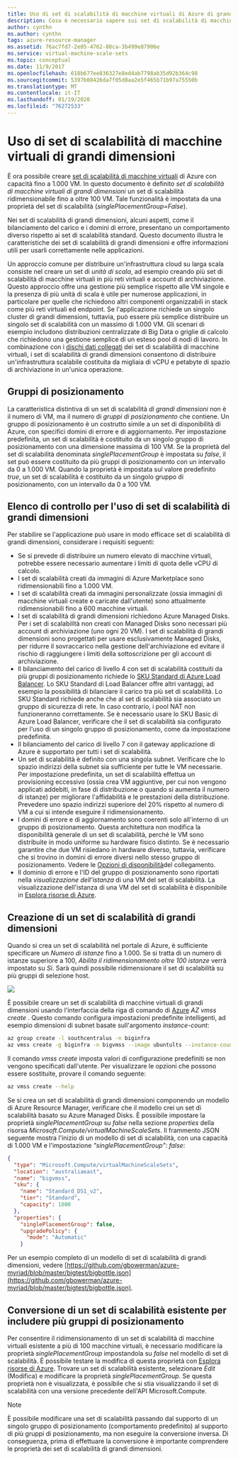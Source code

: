 ```yaml
---
title: Uso di set di scalabilità di macchine virtuali di Azure di grandi dimensioni
description: Cosa è necessario sapere sui set di scalabilità di macchine virtuali di Azure di grandi dimensioni per usarli nell'applicazione.
author: cynthn
ms.author: cynthn
tags: azure-resource-manager
ms.assetid: 76ac7fd7-2e05-4762-88ca-3b499e87906e
ms.service: virtual-machine-scale-sets
ms.topic: conceptual
ms.date: 11/9/2017
ms.openlocfilehash: 618b677ee836327e8ed4ab7798ab35d92b364c98
ms.sourcegitcommit: 5397b08426da7f05d8aa2e5f465b71b97a75550b
ms.translationtype: MT
ms.contentlocale: it-IT
ms.lasthandoff: 01/19/2020
ms.locfileid: "76272533"
---
```

# <a name="working-with-large-virtual-machine-scale-sets"></a>Uso di set di scalabilità di macchine virtuali di grandi dimensioni
È ora possibile creare [set di scalabilità di macchine virtuali](/azure/virtual-machine-scale-sets/) di Azure con capacità fino a 1.000 VM. In questo documento è definito _set di scalabilità di macchine virtuali di grandi dimensioni_ un set di scalabilità ridimensionabile fino a oltre 100 VM. Tale funzionalità è impostata da una proprietà del set di scalabilità (_singlePlacementGroup=False_). 

Nei set di scalabilità di grandi dimensioni, alcuni aspetti, come il bilanciamento del carico e i domini di errore, presentano un comportamento diverso rispetto ai set di scalabilità standard. Questo documento illustra le caratteristiche dei set di scalabilità di grandi dimensioni e offre informazioni utili per usarli correttamente nelle applicazioni. 

Un approccio comune per distribuire un'infrastruttura cloud su larga scala consiste nel creare un set di _unità di scala_, ad esempio creando più set di scalabilità di macchine virtuali in più reti virtuali e account di archiviazione. Questo approccio offre una gestione più semplice rispetto alle VM singole e la presenza di più unità di scala è utile per numerose applicazioni, in particolare per quelle che richiedono altri componenti organizzabili in stack come più reti virtuali ed endpoint. Se l'applicazione richiede un singolo cluster di grandi dimensioni, tuttavia, può essere più semplice distribuire un singolo set di scalabilità con un massimo di 1.000 VM. Gli scenari di esempio includono distribuzioni centralizzate di Big Data o griglie di calcolo che richiedono una gestione semplice di un esteso pool di nodi di lavoro. In combinazione con i [dischi dati collegati](virtual-machine-scale-sets-attached-disks.md) dei set di scalabilità di macchine virtuali, i set di scalabilità di grandi dimensioni consentono di distribuire un'infrastruttura scalabile costituita da migliaia di vCPU e petabyte di spazio di archiviazione in un'unica operazione.

## <a name="placement-groups"></a>Gruppi di posizionamento 
La caratteristica distintiva di un set di scalabilità _di grandi dimensioni_ non è il numero di VM, ma il numero di _gruppi di posizionamento_ che contiene. Un gruppo di posizionamento è un costrutto simile a un set di disponibilità di Azure, con specifici domini di errore e di aggiornamento. Per impostazione predefinita, un set di scalabilità è costituito da un singolo gruppo di posizionamento con una dimensione massima di 100 VM. Se la proprietà del set di scalabilità denominata _singlePlacementGroup_ è impostata su _false_, il set può essere costituito da più gruppi di posizionamento con un intervallo da 0 a 1.000 VM. Quando la proprietà è impostata sul valore predefinito _true_, un set di scalabilità è costituito da un singolo gruppo di posizionamento, con un intervallo da 0 a 100 VM.

## <a name="checklist-for-using-large-scale-sets"></a>Elenco di controllo per l'uso di set di scalabilità di grandi dimensioni
Per stabilire se l'applicazione può usare in modo efficace set di scalabilità di grandi dimensioni, considerare i requisiti seguenti:

- Se si prevede di distribuire un numero elevato di macchine virtuali, potrebbe essere necessario aumentare i limiti di quota delle vCPU di calcolo. 
- I set di scalabilità creati da immagini di Azure Marketplace sono ridimensionabili fino a 1.000 VM.
- I set di scalabilità creati da immagini personalizzate (ossia immagini di macchine virtuali create e caricate dall'utente) sono attualmente ridimensionabili fino a 600 macchine virtuali.
- I set di scalabilità di grandi dimensioni richiedono Azure Managed Disks. Per i set di scalabilità non creati con Managed Disks sono necessari più account di archiviazione (uno ogni 20 VM). I set di scalabilità di grandi dimensioni sono progettati per usare esclusivamente Managed Disks, per ridurre il sovraccarico nella gestione dell'archiviazione ed evitare il rischio di raggiungere i limiti della sottoscrizione per gli account di archiviazione. 
- Il bilanciamento del carico di livello 4 con set di scalabilità costituiti da più gruppi di posizionamento richiede lo [SKU Standard di Azure Load Balancer](../load-balancer/load-balancer-standard-overview.md). Lo SKU Standard di Load Balancer offre altri vantaggi, ad esempio la possibilità di bilanciare il carico tra più set di scalabilità. Lo SKU Standard richiede anche che al set di scalabilità sia associato un gruppo di sicurezza di rete. In caso contrario, i pool NAT non funzioneranno correttamente. Se è necessario usare lo SKU Basic di Azure Load Balancer, verificare che il set di scalabilità sia configurato per l'uso di un singolo gruppo di posizionamento, come da impostazione predefinita.
- Il bilanciamento del carico di livello 7 con il gateway applicazione di Azure è supportato per tutti i set di scalabilità.
- Un set di scalabilità è definito con una singola subnet. Verificare che lo spazio indirizzi della subnet sia sufficiente per tutte le VM necessarie. Per impostazione predefinita, un set di scalabilità effettua un provisioning eccessivo (ossia crea VM aggiuntive, per cui non vengono applicati addebiti, in fase di distribuzione o quando si aumenta il numero di istanze) per migliorare l'affidabilità e le prestazioni della distribuzione. Prevedere uno spazio indirizzi superiore del 20% rispetto al numero di VM a cui si intende eseguire il ridimensionamento.
- I domini di errore e di aggiornamento sono coerenti solo all'interno di un gruppo di posizionamento. Questa architettura non modifica la disponibilità generale di un set di scalabilità, perché le VM sono distribuite in modo uniforme su hardware fisico distinto. Se è necessario garantire che due VM risiedano in hardware diverso, tuttavia, verificare che si trovino in domini di errore diversi nello stesso gruppo di posizionamento. Vedere le [Opzioni di disponibilità](/azure/virtual-machines/windows/availability)del collegamento. 
- Il dominio di errore e l'ID del gruppo di posizionamento sono riportati nella _visualizzazione dell'istanza_ di una VM del set di scalabilità. La visualizzazione dell'istanza di una VM del set di scalabilità è disponibile in [Esplora risorse di Azure](https://resources.azure.com/).

## <a name="creating-a-large-scale-set"></a>Creazione di un set di scalabilità di grandi dimensioni
Quando si crea un set di scalabilità nel portale di Azure, è sufficiente specificare un *Numero di istanze* fino a 1.000. Se si tratta di un numero di istanze superiore a 100, *Abilita il ridimensionamento oltre 100 istanze* verrà impostato su *Sì*. Sarà quindi possibile ridimensionare il set di scalabilità su più gruppi di selezione host. 

![](./media/virtual-machine-scale-sets-placement-groups/portal-large-scale.png)

È possibile creare un set di scalabilità di macchine virtuali di grandi dimensioni usando l'interfaccia della riga di comando di [Azure](https://github.com/Azure/azure-cli) _AZ vmss create_ . Questo comando configura impostazioni predefinite intelligenti, ad esempio dimensioni di subnet basate sull'argomento _instance-count_:

```bash
az group create -l southcentralus -n biginfra
az vmss create -g biginfra -n bigvmss --image ubuntults --instance-count 1000
```
Il comando _vmss create_ imposta valori di configurazione predefiniti se non vengono specificati dall'utente. Per visualizzare le opzioni che possono essere sostituite, provare il comando seguente:
```bash
az vmss create --help
```

Se si crea un set di scalabilità di grandi dimensioni componendo un modello di Azure Resource Manager, verificare che il modello crei un set di scalabilità basato su Azure Managed Disks. È possibile impostare la proprietà _singlePlacementGroup_ su _false_ nella sezione _properties_ della risorsa _Microsoft.Compute/virtualMachineScaleSets_. Il frammento JSON seguente mostra l'inizio di un modello di set di scalabilità, con una capacità di 1.000 VM e l'impostazione _"singlePlacementGroup": false_:
```json
{
  "type": "Microsoft.Compute/virtualMachineScaleSets",
  "location": "australiaeast",
  "name": "bigvmss",
  "sku": {
    "name": "Standard_DS1_v2",
    "tier": "Standard",
    "capacity": 1000
  },
  "properties": {
    "singlePlacementGroup": false,
    "upgradePolicy": {
      "mode": "Automatic"
    }
```
Per un esempio completo di un modello di set di scalabilità di grandi dimensioni, vedere [https://github.com/gbowerman/azure-myriad/blob/master/bigtest/bigbottle.json](https://github.com/gbowerman/azure-myriad/blob/master/bigtest/bigbottle.json).

## <a name="converting-an-existing-scale-set-to-span-multiple-placement-groups"></a>Conversione di un set di scalabilità esistente per includere più gruppi di posizionamento
Per consentire il ridimensionamento di un set di scalabilità di macchine virtuali esistente a più di 100 macchine virtuali, è necessario modificare la proprietà _singlePlacementGroup_ impostandola su _false_ nel modello di set di scalabilità. È possibile testare la modifica di questa proprietà con [Esplora risorse di Azure](https://resources.azure.com/). Trovare un set di scalabilità esistente, selezionare _Edit_ (Modifica) e modificare la proprietà _singlePlacementGroup_. Se questa proprietà non è visualizzata, è possibile che si stia visualizzando il set di scalabilità con una versione precedente dell'API Microsoft.Compute.

> [!NOTE]
> È possibile modificare una set di scalabilità passando dal supporto di un singolo gruppo di posizionamento (comportamento predefinito) al supporto di più gruppi di posizionamento, ma non eseguire la conversione inversa. Di conseguenza, prima di effettuare la conversione è importante comprendere le proprietà dei set di scalabilità di grandi dimensioni.


